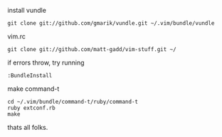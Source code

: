 
install vundle
```
git clone git://github.com/gmarik/vundle.git ~/.vim/bundle/vundle
```

vim.rc
```
git clone git://github.com/matt-gadd/vim-stuff.git ~/
```

if errors throw, try running
```
:BundleInstall
```

make command-t
```
cd ~/.vim/bundle/command-t/ruby/command-t
ruby extconf.rb
make
```

thats all folks.
